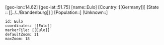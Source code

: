 ﻿---
location: [51.75,14.62]
mapzoom: [7,12] 
mapmarker: city 
type: City
tags:
- geo/City


SpocWebEntityId: 30091
isDeleted: false
confidential: public

---
[geo-lon::14.62]
[geo-lat::51.75]
[name::Eulo]
[Country::[[Germany]]]
[State :: [[../../Brandenburg]] ]
[Population::]
[Unknown::]


```leaflet
id: Eulo
coordinates: [[Eulo]]
markerFile: [[Eulo]]
defaultZoom: 11 
maxZoom: 18
```
